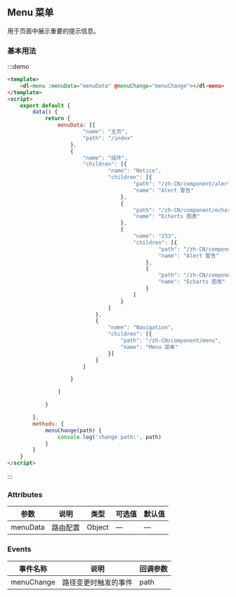 ## Menu 菜单

用于页面中展示重要的提示信息。

### 基本用法

:::demo

``` html
<template>
    <dl-menu :menuData="menuData" @menuChange="menuChange"></dl-menu>
</template>
<script>
    export default {
        data() {
            return {
                menuData: [{
                        "name": "主页",
                        "path": "/index"
                    },
                    {
                        "name": "组件",
                        "children": [{
                                "name": "Notice",
                                "children": [{
                                        "path": "/zh-CN/component/alert",
                                        "name": "Alert 警告"
                                    },
                                    {
                                        "path": "/zh-CN/component/echarts",
                                        "name": "Echarts 图表"
                                    },
                                    {
                                        "name": "233",
                                        "children": [{
                                                "path": "/zh-CN/component/alert",
                                                "name": "Alert 警告"
                                            },
                                            {
                                                "path": "/zh-CN/component/echarts",
                                                "name": "Echarts 图表"
                                            }
                                        ]
                                    }
                                ]
                            },
                            {
                                "name": "Navigation",
                                "children": [{
                                    "path": "/zh-CN/component/menu",
                                    "name": "Menu 菜单"
                                }]
                            }
                        ]

                    }

                ]

            }

        },
        methods: {
            menuChange(path) {
                console.log('change path:', path)
            }
        }
    }
</script>
```

:::

### Attributes

| 参数      | 说明          | 类型      | 可选值                           | 默认值  |
|---------- |-------------- |---------- |--------------------------------  |-------- |
| menuData     | 路由配置           | Object | — | — |

### Events

| 事件名称 | 说明 | 回调参数 |
|---------- |-------- |---------- |
| menuChange | 路径变更时触发的事件 | path |
